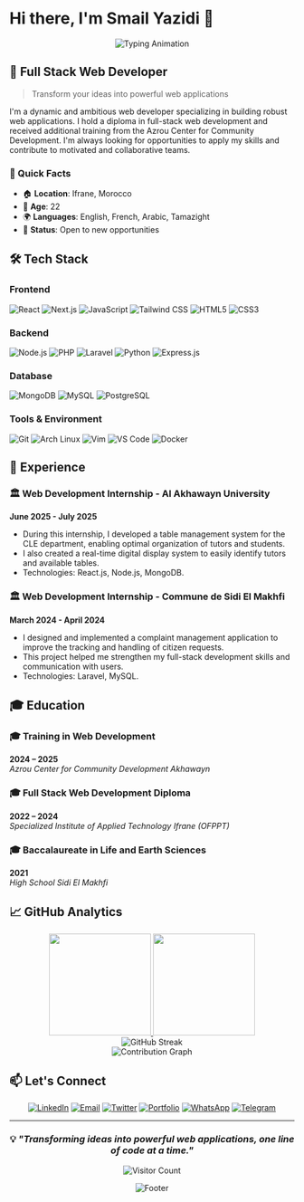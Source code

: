 # Hi there, I'm Smail Yazidi 👋

<div align="center">
  <img src="https://readme-typing-svg.herokuapp.com/?lines=Full+Stack+Web+Developer;Always+learning+new+things&font=Fira%20Code&center=true&width=440&height=45&color=f75c7e&vCenter=true&size=22&pause=1000" alt="Typing Animation">
</div>

## 🚀 Full Stack Web Developer
> Transform your ideas into powerful web applications

I'm a dynamic and ambitious web developer specializing in building robust web applications. I hold a diploma in full-stack web development and received additional training from the Azrou Center for Community Development. I'm always looking for opportunities to apply my skills and contribute to motivated and collaborative teams.

### 🌟 Quick Facts
- 🏠 **Location**: Ifrane, Morocco
- 🎂 **Age**: 22
- 🌍 **Languages**: English, French, Arabic, Tamazight
- 💼 **Status**: Open to new opportunities

## 🛠️ Tech Stack

### Frontend
<p align="left">
  <img src="https://img.shields.io/badge/React-20232A?style=for-the-badge&logo=react&logoColor=61DAFB" alt="React"/>
  <img src="https://img.shields.io/badge/Next.js-000000?style=for-the-badge&logo=next.js&logoColor=white" alt="Next.js"/>
  <img src="https://img.shields.io/badge/JavaScript-F7DF1E?style=for-the-badge&logo=javascript&logoColor=black" alt="JavaScript"/>
  <img src="https://img.shields.io/badge/Tailwind_CSS-38B2AC?style=for-the-badge&logo=tailwind-css&logoColor=white" alt="Tailwind CSS"/>
  <img src="https://img.shields.io/badge/HTML5-E34F26?style=for-the-badge&logo=html5&logoColor=white" alt="HTML5"/>
  <img src="https://img.shields.io/badge/CSS3-1572B6?style=for-the-badge&logo=css3&logoColor=white" alt="CSS3"/>
</p>

### Backend
<p align="left">
  <img src="https://img.shields.io/badge/Node.js-43853D?style=for-the-badge&logo=node.js&logoColor=white" alt="Node.js"/>
  <img src="https://img.shields.io/badge/PHP-777BB4?style=for-the-badge&logo=php&logoColor=white" alt="PHP"/>
  <img src="https://img.shields.io/badge/Laravel-FF2D20?style=for-the-badge&logo=laravel&logoColor=white" alt="Laravel"/>
  <img src="https://img.shields.io/badge/Python-3776AB?style=for-the-badge&logo=python&logoColor=white" alt="Python"/>
  <img src="https://img.shields.io/badge/Express.js-404D59?style=for-the-badge&logo=express&logoColor=white" alt="Express.js"/>
</p>

### Database
<p align="left">
  <img src="https://img.shields.io/badge/MongoDB-4EA94B?style=for-the-badge&logo=mongodb&logoColor=white" alt="MongoDB"/>
  <img src="https://img.shields.io/badge/MySQL-00000F?style=for-the-badge&logo=mysql&logoColor=white" alt="MySQL"/>
  <img src="https://img.shields.io/badge/PostgreSQL-316192?style=for-the-badge&logo=postgresql&logoColor=white" alt="PostgreSQL"/>
</p>

### Tools & Environment
<p align="left">
  <img src="https://img.shields.io/badge/Git-F05032?style=for-the-badge&logo=git&logoColor=white" alt="Git"/>
  <img src="https://img.shields.io/badge/Arch_Linux-1793D1?style=for-the-badge&logo=arch-linux&logoColor=white" alt="Arch Linux"/>
  <img src="https://img.shields.io/badge/VIM-%2311AB00.svg?&style=for-the-badge&logo=vim&logoColor=white" alt="Vim"/>
  <img src="https://img.shields.io/badge/VS_Code-007ACC?style=for-the-badge&logo=visual-studio-code&logoColor=white" alt="VS Code"/>
  <img src="https://img.shields.io/badge/Docker-2496ED?style=for-the-badge&logo=docker&logoColor=white" alt="Docker"/>
</p>


## 💼 Experience

### 🏛️ Web Development Internship - Al Akhawayn University
**June 2025 - July 2025**
- During this internship, I developed a table management system for the CLE department, enabling optimal organization of tutors and students.
- I also created a real-time digital display system to easily identify tutors and available tables. 
- Technologies: React.js, Node.js, MongoDB.

### 🏛️ Web Development Internship - Commune de Sidi El Makhfi
**March 2024 - April 2024**
- I designed and implemented a complaint management application to improve the tracking and handling of citizen requests.
- This project helped me strengthen my full-stack development skills and communication with users.
- Technologies: Laravel, MySQL.

## 🎓 Education

### 🎓 Training in Web Development   
**2024 – 2025**  
*Azrou Center for Community Development Akhawayn* 

### 🎓 Full Stack Web Development Diploma  
**2022 – 2024**  
*Specialized Institute of Applied Technology Ifrane (OFPPT)*

### 🎓 Baccalaureate in Life and Earth Sciences  
**2021**  
*High School Sidi El Makhfi*

## 📈 GitHub Analytics

<div align="center">
  <a href="https://github.com/Smail-Yazidi">
    <img height="180em" src="https://github-readme-stats.vercel.app/api?username=Smail-Yazidi&show_icons=true&theme=radical&include_all_commits=true&count_private=true"/>
    <img height="180em" src="https://github-readme-stats.vercel.app/api/top-langs/?username=Smail-Yazidi&layout=compact&langs_count=8&theme=radical"/>
  </a>
</div>

<div align="center">
  <img src="https://github-readme-streak-stats.herokuapp.com/?user=Smail-Yazidi&theme=radical" alt="GitHub Streak" />
</div>

<div align="center">
  <img src="https://github-readme-activity-graph.vercel.app/graph?username=Smail-Yazidi&theme=react-dark&hide_border=true&custom_title=Contribution%20Graph" alt="Contribution Graph" />
</div>


## 📫 Let's Connect

<div align="center">
  
[![LinkedIn](https://img.shields.io/badge/LinkedIn-0077B5?style=for-the-badge&logo=linkedin&logoColor=white)](https://linkedin.com/in/smail-yazidi/)
[![Email](https://img.shields.io/badge/Email-D14836?style=for-the-badge&logo=gmail&logoColor=white)](mailto:smail.yazidi.contact@gmail.com)
[![Twitter](https://img.shields.io/badge/Twitter-1DA1F2?style=for-the-badge&logo=twitter&logoColor=white)](https://x.com/smail_yazidi)
[![Portfolio](https://img.shields.io/badge/Portfolio-000000?style=for-the-badge&logo=vercel&logoColor=white)](https://smail-yazidi.vercel.app/)
[![WhatsApp](https://img.shields.io/badge/WhatsApp-25D366?style=for-the-badge&logo=whatsapp&logoColor=white)](https://wa.me/0719270155)
[![Telegram](https://img.shields.io/badge/Telegram-2CA5E0?style=for-the-badge&logo=telegram&logoColor=white)](https://t.me/0719270155)

</div>


---

<div align="center">
  
### 💡 *"Transforming ideas into powerful web applications, one line of code at a time."*

![Visitor Count](https://komarev.com/ghpvc/?username=Smail-Yazidi&color=red&style=for-the-badge)
</div>

<div align="center">
  <img src="https://capsule-render.vercel.app/api?type=waving&color=gradient&height=100&section=footer" alt="Footer"/>
</div>
